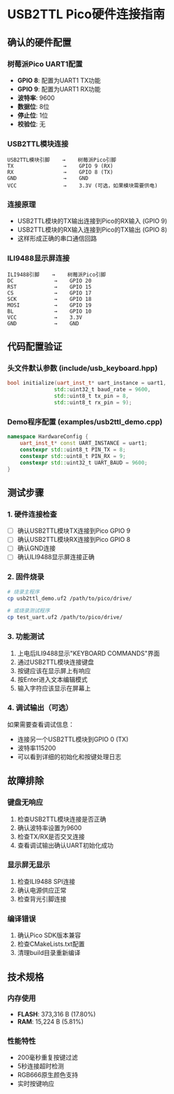 # USB2TTL Pico硬件连接指南

## 确认的硬件配置

### 树莓派Pico UART1配置
- **GPIO 8**: 配置为UART1 TX功能
- **GPIO 9**: 配置为UART1 RX功能
- **波特率**: 9600
- **数据位**: 8位
- **停止位**: 1位
- **校验位**: 无

### USB2TTL模块连接
```
USB2TTL模块引脚    →    树莓派Pico引脚
TX                →    GPIO 9 (RX)
RX                →    GPIO 8 (TX)
GND               →    GND
VCC               →    3.3V (可选，如果模块需要供电)
```

### 连接原理
- USB2TTL模块的TX输出连接到Pico的RX输入 (GPIO 9)
- USB2TTL模块的RX输入连接到Pico的TX输出 (GPIO 8)
- 这样形成正确的串口通信回路

### ILI9488显示屏连接
```
ILI9488引脚    →    树莓派Pico引脚
DC             →    GPIO 20
RST            →    GPIO 15
CS             →    GPIO 17
SCK            →    GPIO 18
MOSI           →    GPIO 19
BL             →    GPIO 10
VCC            →    3.3V
GND            →    GND
```

## 代码配置验证

### 头文件默认参数 (include/usb_keyboard.hpp)
```cpp
bool initialize(uart_inst_t* uart_instance = uart1, 
               std::uint32_t baud_rate = 9600,
               std::uint8_t tx_pin = 8, 
               std::uint8_t rx_pin = 9);
```

### Demo程序配置 (examples/usb2ttl_demo.cpp)
```cpp
namespace HardwareConfig {
    uart_inst_t* const UART_INSTANCE = uart1;
    constexpr std::uint8_t PIN_TX = 8;
    constexpr std::uint8_t PIN_RX = 9;
    constexpr std::uint32_t UART_BAUD = 9600;
}
```

## 测试步骤

### 1. 硬件连接检查
- [ ] 确认USB2TTL模块TX连接到Pico GPIO 9
- [ ] 确认USB2TTL模块RX连接到Pico GPIO 8
- [ ] 确认GND连接
- [ ] 确认ILI9488显示屏连接正确

### 2. 固件烧录
```bash
# 烧录主程序
cp usb2ttl_demo.uf2 /path/to/pico/drive/

# 或烧录测试程序
cp test_uart.uf2 /path/to/pico/drive/
```

### 3. 功能测试
1. 上电后ILI9488显示"KEYBOARD COMMANDS"界面
2. 通过USB2TTL模块连接键盘
3. 按键应该在显示屏上有响应
4. 按Enter进入文本编辑模式
5. 输入字符应该显示在屏幕上

### 4. 调试输出（可选）
如果需要查看调试信息：
- 连接另一个USB2TTL模块到GPIO 0 (TX)
- 波特率115200
- 可以看到详细的初始化和按键处理日志

## 故障排除

### 键盘无响应
1. 检查USB2TTL模块连接是否正确
2. 确认波特率设置为9600
3. 检查TX/RX是否交叉连接
4. 查看调试输出确认UART初始化成功

### 显示屏无显示
1. 检查ILI9488 SPI连接
2. 确认电源供应正常
3. 检查背光引脚连接

### 编译错误
1. 确认Pico SDK版本兼容
2. 检查CMakeLists.txt配置
3. 清理build目录重新编译

## 技术规格

### 内存使用
- **FLASH**: 373,316 B (17.80%)
- **RAM**: 15,224 B (5.81%)

### 性能特性
- 200毫秒重复按键过滤
- 5秒连接超时检测
- RGB666原生颜色支持
- 实时按键响应 